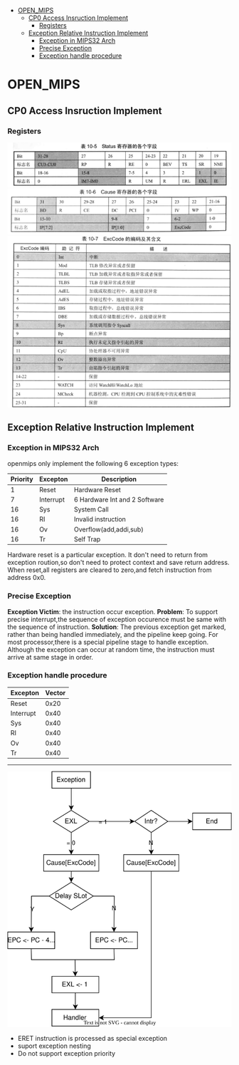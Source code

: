 <!-- @import "[TOC]" {cmd="toc" depthFrom=1 depthTo=6 orderedList=false} -->

<!-- code_chunk_output -->

- [OPEN\_MIPS](#open_mips)
  - [CP0 Access Insruction Implement](#cp0-access-insruction-implement)
    - [Registers](#registers)
  - [Exception Relative Instruction Implement](#exception-relative-instruction-implement)
    - [Exception in MIPS32 Arch](#exception-in-mips32-arch)
    - [Precise Exception](#precise-exception)
    - [Exception handle procedure](#exception-handle-procedure)

<!-- /code_chunk_output -->

# OPEN_MIPS

## CP0 Access Insruction Implement

### Registers

![image](./media/cp0_status_reg.png)
![image](./media/cp0_cause_reg.png)
![image](./media/exccode.png)

## Exception Relative Instruction Implement

### Exception in MIPS32 Arch

openmips only implement the following 6 exception types:

| Priority | Excepton  | Description |
|----------|-----------|-------------|
|1        | Reset |  Hardware Reset           |
|7        | Interrupt |  6 Hardware Int and 2 Software           |
| 16       | Sys       |  System Call           |
| 16       | RI        |  Invalid instruction           |
| 16       | Ov        |   Overflow(add,addi,sub)          |
| 16       | Tr        |  Self Trap           |

Hardware reset is a particular exception. It don't need to return from exception
roution,so don't need to protect context and save return address. When reset,all
registers are cleared to zero,and fetch instruction from address 0x0.

### Precise Exception

**Exception Victim**: the instruction occur exception.
**Problem**: To support precise interrupt,the sequence of exception occurence must be same with the sequence of instruction.
**Solution**: The previous exception get marked, rather than being handled immediately, and the pipeline keep going.
For most processor,there is a special pipeline stage to handle exception.
Although the exception can occur at random time, the instruction must arrive at same stage in order.

### Exception handle procedure

| Excepton  | Vector |
|----------------|-----------|
| Reset       |   0x20        |
| Interrupt   | 0x40           |
| Sys          | 0x40           |
| RI            |  0x40           |
| Ov           |   0x40         |
| Tr            |  0x40           |

***
![image](./media/exception_handle_routine.svg "exception_handle_routine")

- ERET instruction is processed as special exception
- suport exception nesting
- Do not support exception priority
